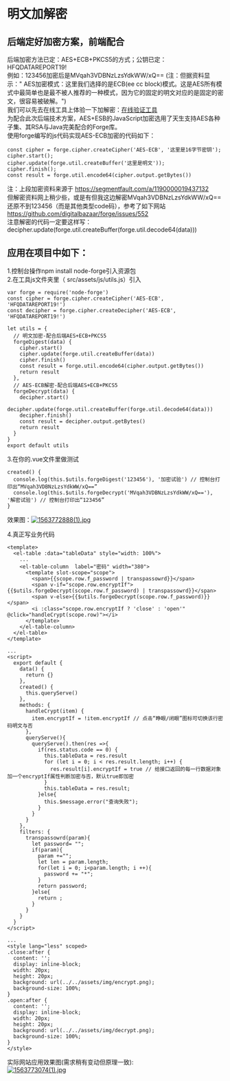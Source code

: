# 明文加解密  
## 后端定好加密方案，前端配合
后端加密方法已定：AES+ECB+PKCS5的方式；公钥已定：HFQDATAREPORT19!  
例如：123456加密后是MVqah3VDBNzLzsYdkWW/xQ==
(注：但据资料显示：" AES加密模式：这里我们选择的是ECB(ee cc block)模式。这是AES所有模式中最简单也是最不被人推荐的一种模式，因为它的固定的明文对应的是固定的密文，很容易被破解。")  
我们可以先去在线工具上体验一下加解密：[在线验证工具](https://www.keylala.cn/aes)  
为配合此次后端技术方案，AES+ESB的JavaScript加密选用了天生支持AES各种子集、其RSA与Java完美配合的Forge库。  
使用forge编写的js代码实现AES-ECB加密的代码如下：  
```
const cipher = forge.cipher.createCipher('AES-ECB', '这里是16字节密钥');
cipher.start();
cipher.update(forge.util.createBuffer('这里是明文'));
cipher.finish();
const result = forge.util.encode64(cipher.output.getBytes())
```  
注：上段加密资料来源于 https://segmentfault.com/a/1190000019437132  
但解密资料网上稍少些，或是有但我这边解密MVqah3VDBNzLzsYdkWW/xQ==还原不到123456（而是其他类型code码），参考了如下网站
https://github.com/digitalbazaar/forge/issues/552    
注意解密的代码一定要这样写：decipher.update(forge.util.createBuffer(forge.util.decode64(data)))  
## 应用在项目中如下：  
1.控制台操作npm install node-forge引入资源包  
2.在工具js文件夹里（ src/assets/js/utils.js）引入  
```
var forge = require('node-forge')
const cipher = forge.cipher.createCipher('AES-ECB', 'HFQDATAREPORT19!')
const decipher = forge.cipher.createDecipher('AES-ECB', 'HFQDATAREPORT19!')

let utils = {
  // 明文加密-配合后端AES+ECB+PKCS5
  forgeDigest(data) {
    cipher.start()
    cipher.update(forge.util.createBuffer(data))
    cipher.finish()
    const result = forge.util.encode64(cipher.output.getBytes())
    return result
  },
  // AES-ECB解密-配合后端AES+ECB+PKCS5
  forgeDecrypt(data) {
    decipher.start()
    decipher.update(forge.util.createBuffer(forge.util.decode64(data)))
    decipher.finish()
    const result = decipher.output.getBytes()
    return result
  }
}
export default utils
```  
3.在你的.vue文件里做测试  
```
created() {
  console.log(this.$utils.forgeDigest('123456'), '加密试验') // 控制台打印出“MVqah3VDBNzLzsYdkWW/xQ==”
  console.log(this.$utils.forgeDecrypt('MVqah3VDBNzLzsYdkWW/xQ=='), '解密试验') // 控制台打印出“123456”
}
```
效果图：[![1563772888(1).jpg](https://i.loli.net/2019/07/22/5d3547e84905450070.jpg)](https://i.loli.net/2019/07/22/5d3547e84905450070.jpg)  

4.真正写业务代码  
```
<template>
  <el-table :data="tableData" style="width: 100%">
    ...
    <el-table-column  label="密码" width="380">
      <template slot-scope="scope">
        <span>{{scope.row.f_password | transpassowrd}}</span>
        <span v-if="scope.row.encryptIf">{{$utils.forgeDecrypt(scope.row.f_password) | transpassowrd}}</span>
        <span v-else>{{$utils.forgeDecrypt(scope.row.f_password)}}</span>
        <i :class="scope.row.encryptIf ? 'close' : 'open'" @click="handleCrypt(scope.row)"></i>
      </template>
    </el-table-column>
  </el-table>
</template>

...
<script>
  export default {
    data() {
      return {}
    },
    created() {
      this.queryServe()
    },
    methods: {
      handleCrypt(item) {
        item.encryptIf = !item.encryptIf // 点击“睁眼/闭眼”图标可切换该行密码明文与否
      },
      queryServe(){
        queryServe().then(res =>{
          if(res.status.code == 0) {
            this.tableData = res.result
            for (let i = 0; i < res.result.length; i++) {
              res.result[i].encryptIf = true // 给接口返回的每一行数据对象加一个encryptIf属性判断加密与否，默认true即加密
            }
            this.tableData = res.result;
          }else{
            this.$message.error("查询失败");
          }
        }
      }
    },
    filters: {
      transpassowrd(param){
        let password= "";
        if(param){
          param +="";
          let len = param.length;
          for(let i = 0; i<param.length; i ++){
            password += "*";
          }
          return password;
        }else{
          return ;
        }
      }
    }
  }
</script>

...
<style lang="less" scoped>
.close:after {
  content: '';
  display: inline-block;
  width: 20px;
  height: 20px;
  background: url(../../assets/img/encrypt.png);
  background-size: 100%;
}
.open:after {
  content: '';
  display: inline-block;
  width: 20px;
  height: 20px;
  background: url(../../assets/img/decrypt.png);
  background-size: 100%;
}
</style>
```  
实际网站应用效果图(需求稍有变动但原理一致):  
[![1563773074(1).jpg](https://i.loli.net/2019/07/22/5d3548a5d52da80388.jpg)](https://i.loli.net/2019/07/22/5d3548a5d52da80388.jpg)
